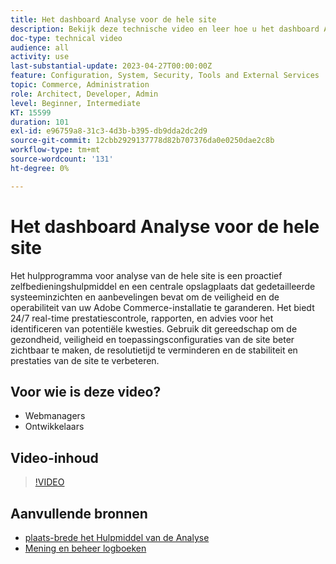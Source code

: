 ```yaml
---
title: Het dashboard Analyse voor de hele site
description: Bekijk deze technische video en leer hoe u het dashboard Analyse voor de hele site kunt gebruiken om toegang te krijgen tot gedetailleerde systeeminzichten en aanbevelingen om de beveiliging en operabiliteit van uw Adobe Commerce-installatie te garanderen.
doc-type: technical video
audience: all
activity: use
last-substantial-update: 2023-04-27T00:00:00Z
feature: Configuration, System, Security, Tools and External Services
topic: Commerce, Administration
role: Architect, Developer, Admin
level: Beginner, Intermediate
KT: 15599
duration: 101
exl-id: e96759a8-31c3-4d3b-b395-db9dda2dc2d9
source-git-commit: 12cbb2929137778d82b707376da0e0250dae2c8b
workflow-type: tm+mt
source-wordcount: '131'
ht-degree: 0%

---
```


# Het dashboard Analyse voor de hele site

Het hulpprogramma voor analyse van de hele site is een proactief zelfbedieningshulpmiddel en een centrale opslagplaats dat gedetailleerde systeeminzichten en aanbevelingen bevat om de veiligheid en de operabiliteit van uw Adobe Commerce-installatie te garanderen. Het biedt 24/7 real-time prestatiescontrole, rapporten, en advies voor het identificeren van potentiële kwesties. Gebruik dit gereedschap om de gezondheid, veiligheid en toepassingsconfiguraties van de site beter zichtbaar te maken, de resolutietijd te verminderen en de stabiliteit en prestaties van de site te verbeteren.

## Voor wie is deze video?

- Webmanagers
- Ontwikkelaars

## Video-inhoud

>[!VIDEO](https://video.tv.adobe.com/v/344001?learn=on)

## Aanvullende bronnen

- [ plaats-brede het Hulpmiddel van de Analyse ](https://experienceleague.adobe.com/docs/commerce-operations/tools/site-wide-analysis-tool/intro.html)
- [ Mening en beheer logboeken ](https://experienceleague.adobe.com/docs/commerce-cloud-service/user-guide/develop/test/log-locations.html)
